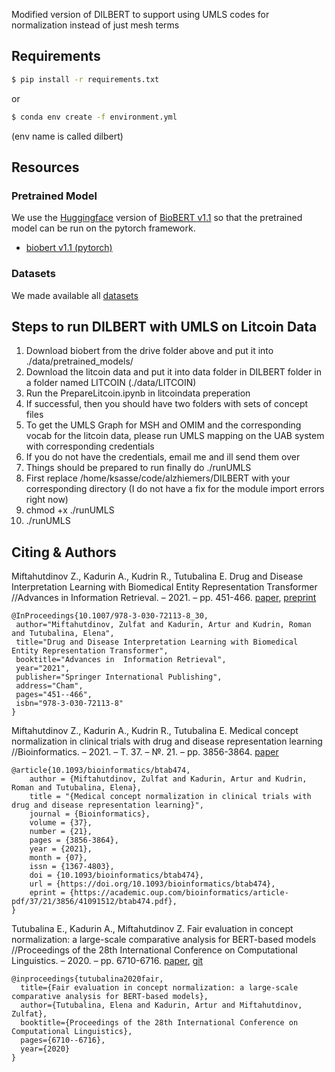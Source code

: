 Modified version of DILBERT to support using UMLS codes for normalization instead of just mesh terms
 ## Requirements
```bash
$ pip install -r requirements.txt
```
or 
```bash
$ conda env create -f environment.yml
```
(env name is called dilbert)
## Resources

### Pretrained Model
We use the [Huggingface](https://github.com/huggingface/transformers) version of [BioBERT v1.1](https://github.com/dmis-lab/biobert) so that the pretrained model can be run on the pytorch framework.

- [biobert v1.1 (pytorch)](https://drive.google.com/drive/folders/1nSjj-ubecQbwYPdz3NyAqiJ1-rLtguUp?usp=sharing)

 ### Datasets

We made available all [datasets](https://yadi.sk/d/lQ8bAhFMnjSvTA)

## Steps to run DILBERT with UMLS on Litcoin Data
1. Download biobert from the drive folder above and put it into ./data/pretrained_models/
2. Download the litcoin data and put it into data folder in DILBERT folder in a folder named LITCOIN (./data/LITCOIN)
3. Run the PrepareLitcoin.ipynb in litcoindata preperation
4. If successful, then you should have two folders with sets of concept files
5. To get the UMLS Graph for MSH and OMIM and the corresponding vocab for the litcoin data, please run UMLS mapping on the UAB system with corresponding credentials
6. If you do not have the credentials, email me and ill send them over
7. Things should be prepared to run finally do ./runUMLS
8. First replace /home/ksasse/code/alzhiemers/DILBERT with your corresponding directory (I do not have a fix for the module import errors right now)
9. chmod +x ./runUMLS
10.  ./runUMLS






 Citing & Authors
 ---
Miftahutdinov Z., Kadurin A., Kudrin R., Tutubalina E. Drug and Disease Interpretation Learning with Biomedical Entity Representation Transformer //Advances in  Information Retrieval. – 2021. – pp. 451-466. [paper](https://link.springer.com/chapter/10.1007/978-3-030-72113-8_30), [preprint](https://arxiv.org/pdf/2101.09311.pdf)
```
@InProceedings{10.1007/978-3-030-72113-8_30,
 author="Miftahutdinov, Zulfat and Kadurin, Artur and Kudrin, Roman and Tutubalina, Elena",
 title="Drug and Disease Interpretation Learning with Biomedical Entity Representation Transformer",
 booktitle="Advances in  Information Retrieval",
 year="2021",
 publisher="Springer International Publishing",
 address="Cham",
 pages="451--466",
 isbn="978-3-030-72113-8"
}
```
Miftahutdinov Z., Kadurin A., Kudrin R., Tutubalina E. Medical concept normalization in clinical trials with drug and disease representation learning //Bioinformatics. – 2021. – Т. 37. – №. 21. – pp. 3856-3864. [paper](https://academic.oup.com/bioinformatics/article/37/21/3856/6313159)
```
@article{10.1093/bioinformatics/btab474,
    author = {Miftahutdinov, Zulfat and Kadurin, Artur and Kudrin, Roman and Tutubalina, Elena},
    title = "{Medical concept normalization in clinical trials with drug and disease representation learning}",
    journal = {Bioinformatics},
    volume = {37},
    number = {21},
    pages = {3856-3864},
    year = {2021},
    month = {07},
    issn = {1367-4803},
    doi = {10.1093/bioinformatics/btab474},
    url = {https://doi.org/10.1093/bioinformatics/btab474},
    eprint = {https://academic.oup.com/bioinformatics/article-pdf/37/21/3856/41091512/btab474.pdf},
}
```

Tutubalina E., Kadurin A., Miftahutdinov Z. Fair evaluation in concept normalization: a large-scale comparative analysis for BERT-based models //Proceedings of the 28th International Conference on Computational Linguistics. – 2020. – pp. 6710-6716. [paper](https://www.aclweb.org/anthology/2020.coling-main.588.pdf), [git](https://github.com/insilicomedicine/Fair-Evaluation-BERT)
```
@inproceedings{tutubalina2020fair,
  title={Fair evaluation in concept normalization: a large-scale comparative analysis for BERT-based models},
  author={Tutubalina, Elena and Kadurin, Artur and Miftahutdinov, Zulfat},
  booktitle={Proceedings of the 28th International Conference on Computational Linguistics},
  pages={6710--6716},
  year={2020}
}
```

